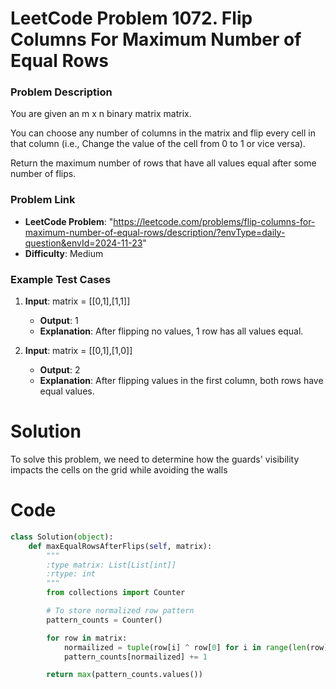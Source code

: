 # LeetCode Problem 1072. Flip Columns For Maximum Number of Equal Rows

### Problem Description

You are given an m x n binary matrix matrix.

You can choose any number of columns in the matrix and flip every cell in that column (i.e., Change the value of the cell from 0 to 1 or vice versa).

Return the maximum number of rows that have all values equal after some number of flips.

### Problem Link
- **LeetCode Problem**: "https://leetcode.com/problems/flip-columns-for-maximum-number-of-equal-rows/description/?envType=daily-question&envId=2024-11-23"
- **Difficulty**: Medium

### Example Test Cases

1. **Input**: matrix = [[0,1],[1,1]]
   - **Output**: 1
   - **Explanation**: After flipping no values, 1 row has all values equal.

2. **Input**:   matrix = [[0,1],[1,0]]
   - **Output**: 2
   - **Explanation**: After flipping values in the first column, both rows have equal values.

# Solution

To solve this problem, we need to determine how the guards' visibility impacts the cells on the grid while avoiding the walls


# Code
```python []
class Solution(object):
    def maxEqualRowsAfterFlips(self, matrix):
        """
        :type matrix: List[List[int]]
        :rtype: int
        """
        from collections import Counter

        # To store normalized row pattern
        pattern_counts = Counter()

        for row in matrix:
            normailized = tuple(row[i] ^ row[0] for i in range(len(row)))
            pattern_counts[normailized] += 1

        return max(pattern_counts.values())
```